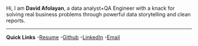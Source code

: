 ###
Hi, I am **David Afolayan**, a data analyst+QA Engineer with a knack for solving real business problems through powerful data storytelling and clean reports.

---

**Quick Links**
-[Resume]()
-[Github]()
-[LinkedIn]()
-[Email]()

